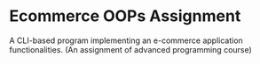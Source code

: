 # Ecommerce OOPs Assignment

A CLI-based program implementing an e-commerce application functionalities. (An assignment of advanced programming course)
